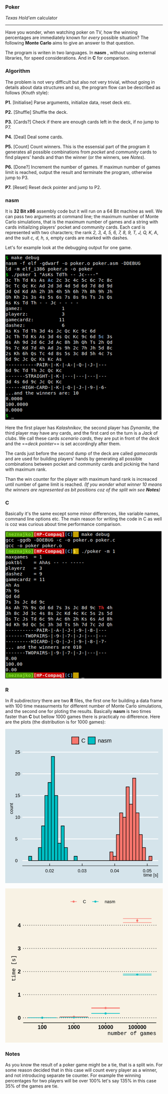 ### Poker
*Texas Hold'em* calculator

---
Have you wonder, when watching poker on TV, how the winning percentages are immediately known for *every* possible situation? The following **Monte Carlo** aims to give an answer to that question.

The program is writen in two languages. In **nasm** , without using external libraries, for speed considerations. And in **C** for comparison.

### Algorithm
 The problem is not very difficult but also not very trivial, without going in details about data structures and so, the program flow can be described as follows (*Knuth* style):
 
 **P1.** [Initialise]  Parse arguments, initialize data, reset deck etc.
 
 **P2.** [Shuffle] Shuffle the deck.
 
 **P3.** [Cards?] Check if there are enough cards left in the deck, if no jump to P7.
 
 **P4.** [Deal] Deal some cards.
 
 **P5.** [Count] Count winners. This is the essensial part of the program it generates all possible combinations from *pocket* and *community* cards to find players' hands and than the winner (or the winners, see *Notes*).
 
 **P6.** [Done?] Increment the number of games. If maximun number of games limit is reached, output the result and terminate the program, otherwise jump to P3.
 
 **P7.** [Reset] Reset deck pointer and jump to P2.
 
### nasm
It is **32 Bit x86** assembly code but it will run on a 64 Bit machine as well. We can pass two arguments at command line; the maximum number of Monte Carlo simulations, that is the maximum number of games and a string with cards initiailzing players' pocket and community cards. Each card is represented with two characters; the rank *2, 3, 4, 5, 6, 7, 8, 9, T, J, Q, K, A*, and the suit *c, d, h, s*, empty cards are marked with dashes.

Let's for example look at the debugging output for one game.

![nasm](./img/screenshot_nasm.png)

Here the first player has *Kalashnikov*, the second player has *Dynamite*, the third player may have any cards, and the first card on the turn is a *Jack* of *clubs*. We call these cards *scenario cards*, they are put in front of the *deck* and the ==*deck pointer*== is set accordingly after them.

 The cards just before the second dump of the deck are called *gamecards* and are used for building players' hands by generating all possible combinations between pocket and community cards and pickinig the hand with maximum rank.
 
 Than the win counter for the player with maximum hand rank is increaced until number of game limit is reached. *(If you wonder what winner 10 means the winners are represented as bit positions coz of the split win see **Notes**)*
 
### C
Basically it's the same except some minor differences, like variable names, command line options etc. The main reason for writing the code in C as well is coz was curious about time performance comparison.

![C](./img/screenshot_C.png)

### R
In *R* subdirectory there are two **R** files, the first one for building a data frame with 100 time measurments for different number of Monte Carlo simulations, and the second one for ploting the results. Basically **nasm** is two times faster than **C** but bellow 1000 games there is practicaly no difference. Here are the plots (the distribution is for 1000 games):

![nasm](./img/hist.png)

![nasm](./img/mean.png)

### Notes
As you know the result of a poker game might be a tie, that is a split win. For some reason decided that in this case will count every player as a winner, and not introducing separate tie counter. For example the winning percentages for two players will be over 100% let's say 135% in this case 35% of the games are tie.
